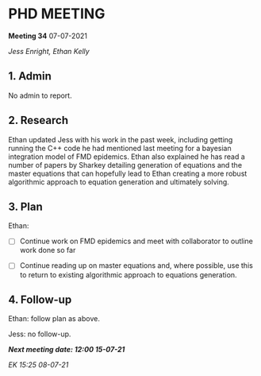 # PHD MEETING

__Meeting 34__
07-07-2021


_Jess Enright,_
_Ethan Kelly_


## 1. Admin

No admin to report.


## 2. Research

Ethan updated Jess with his work in the past week, including getting running the C++ code he had mentioned last meeting for a bayesian integration model of FMD epidemics. Ethan also explained he has read a number of papers by Sharkey detailing generation of equations and the master equations that can hopefully lead to Ethan creating a more robust algorithmic approach to equation generation and ultimately solving.


## 3. Plan

Ethan:
- [ ] Continue work on FMD epidemics and meet with collaborator to outline work done so far
- [ ] Continue reading up on master equations and, where possible, use this to return to existing algorithmic approach to equations generation.



## 4. Follow-up

Ethan: follow plan as above.

Jess: no follow-up.



**_Next meeting date: 12:00 15-07-21_**



_EK 15:25 08-07-21_
